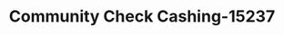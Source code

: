 ---
f_zip-code: 18344
f_state-code: PA
title: Community Check Cashing-15237
f_phone: 570-839-2057
f_city-only: Mount Pocono
f_address: Po Box 434 Mount Pocono
f_location-unique-id: '15237'
slug: community-check-cashing-15237
updated-on: '2024-05-30T13:46:58.046Z'
created-on: '2024-05-30T13:36:59.803Z'
published-on: '2024-05-30T13:54:32.469Z'
f_city-state: cms/city/mount-pocono-pa.md
f_company: cms/company/community-check-cashing.md
f_state: cms/state/pennsylvania.md
layout: '[payday-loan].html'
tags: payday-loan
---